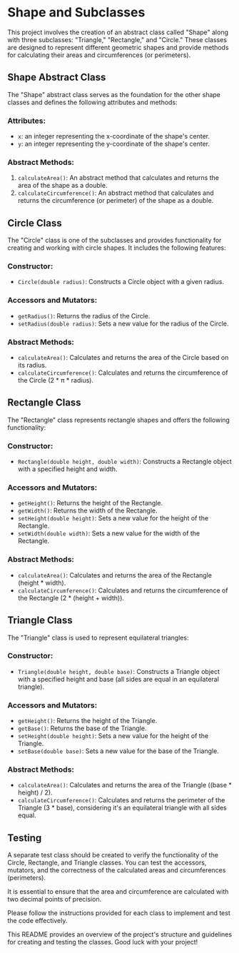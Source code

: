 # Shape and Subclasses

This project involves the creation of an abstract class called "Shape" along with three subclasses: "Triangle," "Rectangle," and "Circle." These classes are designed to represent different geometric shapes and provide methods for calculating their areas and circumferences (or perimeters).

## Shape Abstract Class

The "Shape" abstract class serves as the foundation for the other shape classes and defines the following attributes and methods:

### Attributes:
- `x`: an integer representing the x-coordinate of the shape's center.
- `y`: an integer representing the y-coordinate of the shape's center.

### Abstract Methods:
1. `calculateArea()`: An abstract method that calculates and returns the area of the shape as a double.
2. `calculateCircumference()`: An abstract method that calculates and returns the circumference (or perimeter) of the shape as a double.

## Circle Class

The "Circle" class is one of the subclasses and provides functionality for creating and working with circle shapes. It includes the following features:

### Constructor:
- `Circle(double radius)`: Constructs a Circle object with a given radius.

### Accessors and Mutators:
- `getRadius()`: Returns the radius of the Circle.
- `setRadius(double radius)`: Sets a new value for the radius of the Circle.

### Abstract Methods:
- `calculateArea()`: Calculates and returns the area of the Circle based on its radius.
- `calculateCircumference()`: Calculates and returns the circumference of the Circle (2 * π * radius).

## Rectangle Class

The "Rectangle" class represents rectangle shapes and offers the following functionality:

### Constructor:
- `Rectangle(double height, double width)`: Constructs a Rectangle object with a specified height and width.

### Accessors and Mutators:
- `getHeight()`: Returns the height of the Rectangle.
- `getWidth()`: Returns the width of the Rectangle.
- `setHeight(double height)`: Sets a new value for the height of the Rectangle.
- `setWidth(double width)`: Sets a new value for the width of the Rectangle.

### Abstract Methods:
- `calculateArea()`: Calculates and returns the area of the Rectangle (height * width).
- `calculateCircumference()`: Calculates and returns the circumference of the Rectangle (2 * (height + width)).

## Triangle Class

The "Triangle" class is used to represent equilateral triangles:

### Constructor:
- `Triangle(double height, double base)`: Constructs a Triangle object with a specified height and base (all sides are equal in an equilateral triangle).

### Accessors and Mutators:
- `getHeight()`: Returns the height of the Triangle.
- `getBase()`: Returns the base of the Triangle.
- `setHeight(double height)`: Sets a new value for the height of the Triangle.
- `setBase(double base)`: Sets a new value for the base of the Triangle.

### Abstract Methods:
- `calculateArea()`: Calculates and returns the area of the Triangle ((base * height) / 2).
- `calculateCircumference()`: Calculates and returns the perimeter of the Triangle (3 * base), considering it's an equilateral triangle with all sides equal.

## Testing

A separate test class should be created to verify the functionality of the Circle, Rectangle, and Triangle classes. You can test the accessors, mutators, and the correctness of the calculated areas and circumferences (perimeters).

It is essential to ensure that the area and circumference are calculated with two decimal points of precision.

Please follow the instructions provided for each class to implement and test the code effectively.

This README provides an overview of the project's structure and guidelines for creating and testing the classes. Good luck with your project!

